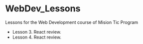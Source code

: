 # WebDev_Lessons
Lessons for the Web Development course of Mision Tic Program

 - Lesson 3. React review.
 - Lesson 4. React review.
